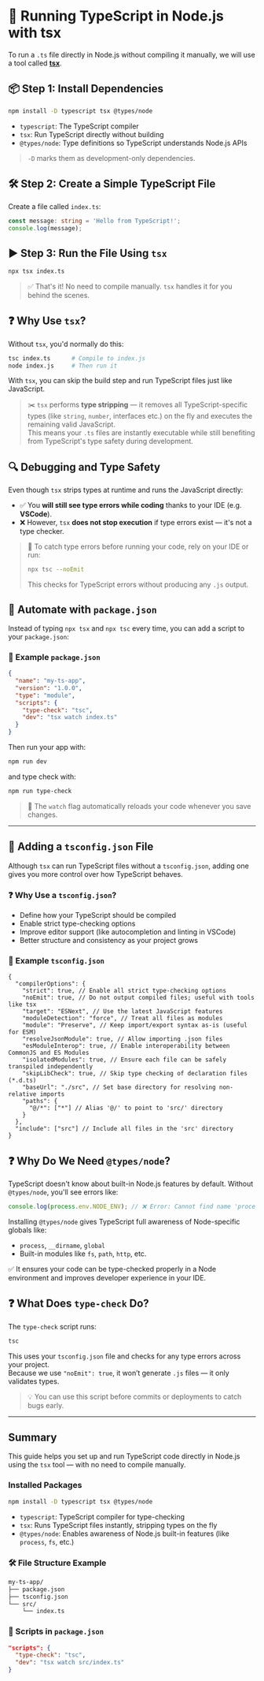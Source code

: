 # 🚀 Running TypeScript in Node.js with tsx

To run a `.ts` file directly in Node.js without compiling it manually, we will use a tool called [**tsx**](https://tsx.is/getting-started).

## 📦 Step 1: Install Dependencies

```bash
npm install -D typescript tsx @types/node
```

- `typescript`: The TypeScript compiler
- `tsx`: Run TypeScript directly without building
- `@types/node`: Type definitions so TypeScript understands Node.js APIs

> `-D` marks them as development-only dependencies.

## 🛠️ Step 2: Create a Simple TypeScript File

Create a file called `index.ts`:

```ts
const message: string = 'Hello from TypeScript!';
console.log(message);
```

## ▶️ Step 3: Run the File Using `tsx`

```bash
npx tsx index.ts
```

> ✅ That's it! No need to compile manually. `tsx` handles it for you behind the scenes.

## ❓ Why Use `tsx`?

Without `tsx`, you'd normally do this:

```bash
tsc index.ts      # Compile to index.js
node index.js     # Then run it
```

With `tsx`, you can skip the build step and run TypeScript files just like JavaScript.

> ✂️ `tsx` performs **type stripping** — it removes all TypeScript-specific types (like `string`, `number`, interfaces etc.) on the fly and executes the remaining valid JavaScript.  
> This means your `.ts` files are instantly executable while still benefiting from TypeScript's type safety during development.

## 🔍 Debugging and Type Safety

Even though `tsx` strips types at runtime and runs the JavaScript directly:

- ✅ You **will still see type errors while coding** thanks to your IDE (e.g. **VSCode**).
- ❌ However, `tsx` **does not stop execution** if type errors exist — it's not a type checker.

> 🧠 To catch type errors before running your code, rely on your IDE or run:
>
> ```bash
> npx tsc --noEmit
> ```
>
> This checks for TypeScript errors without producing any `.js` output.

## 🧠 Automate with `package.json`

Instead of typing `npx tsx` and `npx tsc` every time, you can add a script to your `package.json`:

### 📄 Example `package.json`

```json
{
  "name": "my-ts-app",
  "version": "1.0.0",
  "type": "module",
  "scripts": {
    "type-check": "tsc",
    "dev": "tsx watch index.ts"
  }
}
```

Then run your app with:

```bash
npm run dev
```

and type check with:

```bash
npm run type-check
```

> 🔁 The `watch` flag automatically reloads your code whenever you save changes.

---

## 📄 Adding a `tsconfig.json` File

Although `tsx` can run TypeScript files without a `tsconfig.json`, adding one gives you more control over how TypeScript behaves.

### ❓ Why Use a `tsconfig.json`?

- Define how your TypeScript should be compiled
- Enable strict type-checking options
- Improve editor support (like autocompletion and linting in VSCode)
- Better structure and consistency as your project grows

### 📄 Example `tsconfig.json`

```jsonc
{
  "compilerOptions": {
    "strict": true, // Enable all strict type-checking options
    "noEmit": true, // Do not output compiled files; useful with tools like tsx
    "target": "ESNext", // Use the latest JavaScript features
    "moduleDetection": "force", // Treat all files as modules
    "module": "Preserve", // Keep import/export syntax as-is (useful for ESM)
    "resolveJsonModule": true, // Allow importing .json files
    "esModuleInterop": true, // Enable interoperability between CommonJS and ES Modules
    "isolatedModules": true, // Ensure each file can be safely transpiled independently
    "skipLibCheck": true, // Skip type checking of declaration files (*.d.ts)
    "baseUrl": "./src", // Set base directory for resolving non-relative imports
    "paths": {
      "@/*": ["*"] // Alias '@/' to point to 'src/' directory
    }
  },
  "include": ["src"] // Include all files in the 'src' directory
}
```

## ❓ Why Do We Need `@types/node`?

TypeScript doesn't know about built-in Node.js features by default. Without `@types/node`, you'll see errors like:

```ts
console.log(process.env.NODE_ENV); // ❌ Error: Cannot find name 'process'
```

Installing `@types/node` gives TypeScript full awareness of Node-specific globals like:

- `process`, `__dirname`, `global`
- Built-in modules like `fs`, `path`, `http`, etc.

✅ It ensures your code can be type-checked properly in a Node environment and improves developer experience in your IDE.

## ❓ What Does `type-check` Do?

The `type-check` script runs:

```bash
tsc
```

This uses your `tsconfig.json` file and checks for any type errors across your project.  
Because we use `"noEmit": true`, it won’t generate `.js` files — it only validates types.

> 💡 You can use this script before commits or deployments to catch bugs early.

---

## Summary

This guide helps you set up and run TypeScript code directly in Node.js using the `tsx` tool — with no need to compile manually.

### Installed Packages

```bash
npm install -D typescript tsx @types/node
```

- `typescript`: TypeScript compiler for type-checking
- `tsx`: Runs TypeScript files instantly, stripping types on the fly
- `@types/node`: Enables awareness of Node.js built-in features (like `process`, `fs`, etc.)

### 🛠️ File Structure Example

```bash
my-ts-app/
├── package.json
├── tsconfig.json
└── src/
    └── index.ts
```

### 🔧 Scripts in `package.json`

```json
"scripts": {
  "type-check": "tsc",
  "dev": "tsx watch src/index.ts"
}
```
